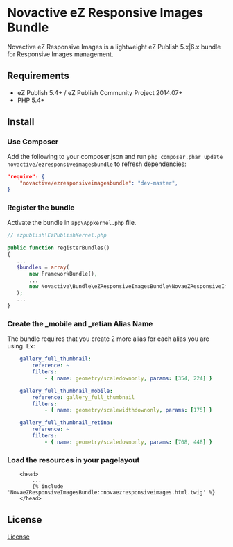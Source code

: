 # Novactive eZ Responsive Images Bundle

Novactive eZ Responsive Images is a lightweight eZ Publish 5.x|6.x bundle for Responsive Images management.


## Requirements

* eZ Publish 5.4+ / eZ Publish Community Project 2014.07+
* PHP 5.4+


##  Install

### Use Composer

Add the following to your composer.json and run `php composer.phar update novactive/ezresponsiveimagesbundle` to refresh dependencies:

```json
"require": {
    "novactive/ezresponsiveimagesbundle": "dev-master",
}
```


### Register the bundle

Activate the bundle in `app\Appkernel.php` file.

```php
// ezpublish\EzPublishKernel.php

public function registerBundles()
{
   ...
   $bundles = array(
       new FrameworkBundle(),
       ...
       new Novactive\Bundle\eZResponsiveImagesBundle\NovaeZResponsiveImagesBundle(),
   );
   ...
}
```

### Create the _mobile and _retian Alias Name

The bundle requires that you create 2 more alias for each alias you are using. Ex:

```yaml
    gallery_full_thumbnail:
        reference: ~
        filters:
            - { name: geometry/scaledownonly, params: [354, 224] }

    gallery_full_thumbnail_mobile:
        reference: gallery_full_thumbnail
        filters:
            - { name: geometry/scalewidthdownonly, params: [175] }

    gallery_full_thumbnail_retina:
        reference: ~
        filters:
            - { name: geometry/scaledownonly, params: [708, 448] }
```


### Load the resources in your pagelayout

```twig
    <head>
        ...
        {% include 'NovaeZResponsiveImagesBundle::novaezresponsiveimages.html.twig' %}
    </head>
```

License
-------

[License](LICENSE)
